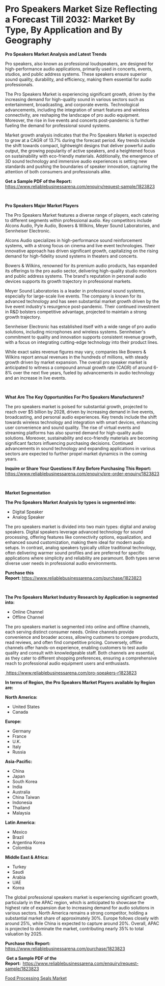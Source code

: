 <p><h1>Pro Speakers Market Size Reflecting a Forecast Till 2032: Market By Type, By Application and By Geography</h1></p><p><strong>Pro Speakers Market Analysis and Latest Trends</strong></p>
<p><p>Pro speakers, also known as professional loudspeakers, are designed for high-performance audio applications, primarily used in concerts, events, studios, and public address systems. These speakers ensure superior sound quality, durability, and efficiency, making them essential for audio professionals.</p><p>The Pro Speakers Market is experiencing significant growth, driven by the increasing demand for high-quality sound in various sectors such as entertainment, broadcasting, and corporate events. Technological advancements, including the integration of smart features and wireless connectivity, are reshaping the landscape of pro audio equipment. Moreover, the rise in live events and concerts post-pandemic is further fueling the demand for professional sound systems.</p><p>Market growth analysis indicates that the Pro Speakers Market is expected to grow at a CAGR of 13.7% during the forecast period. Key trends include the shift towards compact, lightweight designs that deliver powerful audio output, the growing popularity of active speakers, and a heightened focus on sustainability with eco-friendly materials. Additionally, the emergence of 3D sound technology and immersive audio experiences is setting new standards and pushing the boundaries of speaker innovation, capturing the attention of both consumers and professionals alike.</p></p>
<p><strong>Get a Sample PDF of the Report:&nbsp;</strong> <a href="https://www.reliablebusinessarena.com/enquiry/request-sample/1823823?utm_campaign=2292&utm_medium=2&utm_source=Github&utm_content=ia&utm_term=16022025&utm_id=pro-speakers">https://www.reliablebusinessarena.com/enquiry/request-sample/1823823</a></p>
<p>&nbsp;</p>
<p><strong>Pro Speakers Major Market Players</strong></p>
<p><p>The Pro Speakers Market features a diverse range of players, each catering to different segments within professional audio. Key competitors include Alcons Audio, Pyle Audio, Bowers & Wilkins, Meyer Sound Laboratories, and Sennheiser Electronic. </p><p>Alcons Audio specializes in high-performance sound reinforcement systems, with a strong focus on cinema and live event technologies. Their innovative approach has driven significant growth, capitalizing on the rising demand for high-fidelity sound systems in theaters and concerts.</p><p>Bowers & Wilkins, renowned for its premium audio products, has expanded its offerings to the pro audio sector, delivering high-quality studio monitors and public address systems. The brand's reputation in personal audio devices supports its growth trajectory in professional markets.</p><p>Meyer Sound Laboratories is a leader in professional sound systems, especially for large-scale live events. The company is known for its advanced technology and has seen substantial market growth driven by the live event industry's resurgence post-pandemic. Their continued investment in R&D bolsters competitive advantage, projected to maintain a strong growth trajectory.</p><p>Sennheiser Electronic has established itself with a wide range of pro audio solutions, including microphones and wireless systems. Sennheiser's commitment to quality and innovation supports consistent revenue growth, with a focus on integrating cutting-edge technology into their product lines.</p><p>While exact sales revenue figures may vary, companies like Bowers & Wilkins report annual revenues in the hundreds of millions, with steady growth driven by market expansion. The overall pro speaker market is anticipated to witness a compound annual growth rate (CAGR) of around 6-8% over the next five years, fueled by advancements in audio technology and an increase in live events.</p></p>
<p>&nbsp;</p>
<p><strong>What Are The Key Opportunities For Pro Speakers Manufacturers?</strong></p>
<p><p>The pro speakers market is poised for substantial growth, projected to reach over $5 billion by 2028, driven by increasing demand in live events, broadcasting, and personal audio experiences. Key trends include the shift towards wireless technology and integration with smart devices, enhancing user convenience and sound quality. The rise of virtual events and streaming platforms has also spurred demand for high-quality audio solutions. Moreover, sustainability and eco-friendly materials are becoming significant factors influencing purchasing decisions. Continued advancements in sound technology and expanding applications in various sectors are expected to further propel market dynamics in the coming years.</p></p>
<p><strong>Inquire or Share Your Questions If Any Before Purchasing This Report:</strong> <a href="https://www.reliablebusinessarena.com/enquiry/pre-order-enquiry/1823823?utm_campaign=2292&utm_medium=2&utm_source=Github&utm_content=ia&utm_term=16022025&utm_id=pro-speakers">https://www.reliablebusinessarena.com/enquiry/pre-order-enquiry/1823823</a></p>
<p>&nbsp;</p>
<p><strong>Market Segmentation</strong></p>
<p><strong>The Pro Speakers Market Analysis by types is segmented into:</strong></p>
<p><ul><li>Digital Speaker</li><li>Analog Speaker</li></ul></p>
<p><p>The pro speakers market is divided into two main types: digital and analog speakers. Digital speakers leverage advanced technology for sound processing, offering features like connectivity options, equalization, and enhanced sound customization, making them ideal for modern audio setups. In contrast, analog speakers typically utilize traditional technology, often delivering warmer sound profiles and are preferred for specific applications where simplicity and reliability are paramount. Both types serve diverse user needs in professional audio environments.</p></p>
<p><strong>Purchase this Report:&nbsp;</strong><a href="https://www.reliablebusinessarena.com/purchase/1823823?utm_campaign=2292&utm_medium=2&utm_source=Github&utm_content=ia&utm_term=16022025&utm_id=pro-speakers">https://www.reliablebusinessarena.com/purchase/1823823</a></p>
<p>&nbsp;</p>
<p><strong>The Pro Speakers Market Industry Research by Application is segmented into:</strong></p>
<p><ul><li>Online Channel</li><li>Offline Channel</li></ul></p>
<p><p>The pro speakers market is segmented into online and offline channels, each serving distinct consumer needs. Online channels provide convenience and broader access, allowing customers to compare products, read reviews, and often find competitive pricing. Conversely, offline channels offer hands-on experience, enabling customers to test audio quality and consult with knowledgeable staff. Both channels are essential, as they cater to different shopping preferences, ensuring a comprehensive reach to professional audio equipment users and enthusiasts.</p></p>
<p><a href="https://www.reliablebusinessarena.com/pro-speakers-r1823823?utm_campaign=2292&utm_medium=2&utm_source=Github&utm_content=ia&utm_term=16022025&utm_id=pro-speakers">&nbsp;https://www.reliablebusinessarena.com/pro-speakers-r1823823</a></p>
<p><strong>In terms of Region, the Pro Speakers Market Players available by Region are:</strong></p>
<p>
    <p> <strong> North America: </strong>
        <ul>
            <li>United States</li>
            <li>Canada</li>
        </ul>
        </p> 
    <p> <strong> Europe: </strong>
        <ul>
            <li>Germany</li>
            <li>France</li>
            <li>U.K.</li>
            <li>Italy</li>
            <li>Russia</li>
        </ul>
        </p> 
    <p> <strong> Asia-Pacific: </strong>
        <ul>
            <li>China</li>
            <li>Japan</li>
            <li>South Korea</li>
            <li>India</li>
            <li>Australia</li>
            <li>China Taiwan</li>
            <li>Indonesia</li>
            <li>Thailand</li>
            <li>Malaysia</li>
        </ul>
        </p> 
    <p> <strong> Latin America: </strong>
        <ul>
            <li>Mexico</li>
            <li>Brazil</li>
            <li>Argentina Korea</li>
            <li>Colombia</li>
        </ul>
        </p> 
    <p> <strong> Middle East & Africa: </strong>
        <ul>
            <li>Turkey</li>
            <li>Saudi</li>
            <li>Arabia</li>
            <li>UAE</li>
            <li>Korea</li>
        </ul>
    </p>
    </p>
<p><p>The global professional speakers market is experiencing significant growth, particularly in the APAC region, which is anticipated to showcase the highest rate of expansion due to increasing demand for audio solutions in various sectors. North America remains a strong competitor, holding a substantial market share of approximately 30%. Europe follows closely with around 25%, while China is expected to capture around 20%. Overall, APAC is projected to dominate the market, contributing nearly 35% to total valuation by 2025.</p></p>
<p><strong>Purchase this Report: </strong><a href="https://www.reliablebusinessarena.com/purchase/1823823?utm_campaign=2292&utm_medium=2&utm_source=Github&utm_content=ia&utm_term=16022025&utm_id=pro-speakers">https://www.reliablebusinessarena.com/purchase/1823823</a></p>
<p>&nbsp;<strong>Get a Sample PDF of the Report:&nbsp;&nbsp;</strong><a href="https://www.reliablebusinessarena.com/enquiry/request-sample/1823823?utm_campaign=2292&utm_medium=2&utm_source=Github&utm_content=ia&utm_term=16022025&utm_id=pro-speakers">https://www.reliablebusinessarena.com/enquiry/request-sample/1823823</a></p>
<p><strong></strong></p>
<p><p><a href="https://github.com/skerretflossie9297/Market-Research-Report-List-1/blob/main/food-processing-seals-market.md?utm_campaign=2292&utm_medium=2&utm_source=Github&utm_content=ia&utm_term=16022025&utm_id=pro-speakers">Food Processing Seals Market</a></p></p>